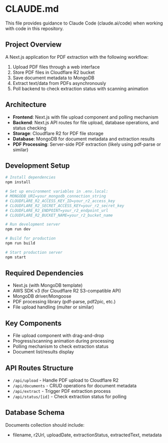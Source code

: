 # CLAUDE.md

This file provides guidance to Claude Code (claude.ai/code) when working with code in this repository.

## Project Overview
A Next.js application for PDF extraction with the following workflow:
1. Upload PDF files through a web interface
2. Store PDF files in Cloudflare R2 bucket
3. Save document metadata to MongoDB
4. Extract text/data from PDFs asynchronously
5. Poll backend to check extraction status with scanning animation

## Architecture
- **Frontend**: Next.js with file upload component and polling mechanism
- **Backend**: Next.js API routes for file upload, database operations, and status checking
- **Storage**: Cloudflare R2 for PDF file storage
- **Database**: MongoDB for document metadata and extraction results
- **PDF Processing**: Server-side PDF extraction (likely using pdf-parse or similar)

## Development Setup
```bash
# Install dependencies
npm install

# Set up environment variables in .env.local:
# MONGODB_URI=your_mongodb_connection_string
# CLOUDFLARE_R2_ACCESS_KEY_ID=your_r2_access_key
# CLOUDFLARE_R2_SECRET_ACCESS_KEY=your_r2_secret_key
# CLOUDFLARE_R2_ENDPOINT=your_r2_endpoint_url
# CLOUDFLARE_R2_BUCKET_NAME=your_r2_bucket_name

# Run development server
npm run dev

# Build for production
npm run build

# Start production server
npm start
```

## Required Dependencies
- Next.js (with MongoDB template)
- AWS SDK v3 (for Cloudflare R2 S3-compatible API)
- MongoDB driver/Mongoose
- PDF processing library (pdf-parse, pdf2pic, etc.)
- File upload handling (multer or similar)

## Key Components
- File upload component with drag-and-drop
- Progress/scanning animation during processing
- Polling mechanism to check extraction status
- Document list/results display

## API Routes Structure
- `/api/upload` - Handle PDF upload to Cloudflare R2
- `/api/documents` - CRUD operations for document metadata
- `/api/extract` - Trigger PDF extraction process
- `/api/status/[id]` - Check extraction status for polling

## Database Schema
Documents collection should include:
- filename, r2Url, uploadDate, extractionStatus, extractedText, metadata